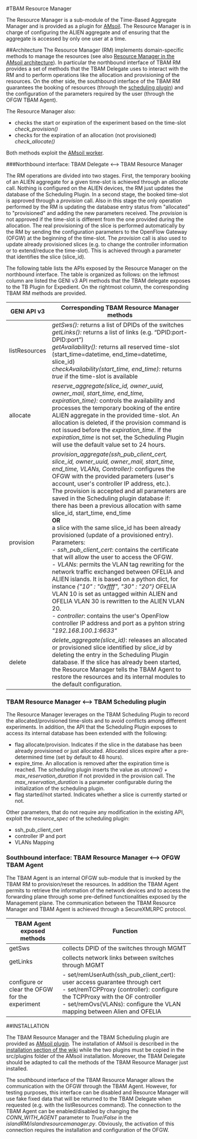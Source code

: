 #TBAM Resource Manager

The Resource Manager is a sub-module of the Time-Based Aggregate Manager and is provided as a plugin for [AMsoil](https://github.com/motine/AMsoil).
The Resource Manager is in charge of configuring the ALIEN aggregate and of ensuring that the aggregate is accessed by only one user at a time.

##Architecture
The Resource Manager (RM) implements domain-specific methods to manage the resources (see also [Resource Manager in the AMsoil architecture](https://github.com/motine/AMsoil/wiki/GENI#wiki-resource-manager)). In particular the northbound interface of TBAM RM provides a set of methods that the TBAM Delegate uses to interact with the RM and to perform operations like the allocation and provisioning of the resources. On the other side, the southbound interface of the TBAM RM guarantees the booking of resources (through the [scheduling plugin](https://github.com/motine/AMsoil/wiki/Schedule)) and the configuration of the parameters required by the user (through the OFGW TBAM Agent).

The Resource Manager also:

- checks the start or expiration of the experiment based on the time-slot *check_provision()*
- checks for the expiration of an allocation (not provisioned) *check_allocate()*

Both methods exploit the [AMsoil worker](https://github.com/motine/AMsoil/wiki/Worker).


###Northbound interface: TBAM Delegate <--> TBAM Resource Manager

The RM operations are divided into two stages. First, the temporary booking of an ALIEN aggregate for a given time-slot is achieved through an *allocate* call. Nothing is configured on the ALIEN devices, the RM just updates the database of the Scheduling Plugin. In a second stage, the booked time-slot is approved through a *provision* call. Also in this stage the only operation performed by the RM is updating the database entry status from "allocated" to "provisioned" and adding the new parameters received. The *provision* is not approved if the time-slot is different from the one provided during the allocation.
The real provisioning of the slice is performed automatically by the RM by sending the configuration parameters to the OpenFlow Gateway (OFGW) at the beginning of the time-slot.
The *provision* call is also used to update already provisioned slices (e.g. to change the controller information or to extend/reduce the time-slot). This is achieved through a parameter that identifies the slice (slice_id). 

The following table lists the APIs exposed by the Resource Manager on the northbound interface. The table is organized as follows: on the leftmost column are listed the GENI v3 API methods that the TBAM delegate exposes to the TB Plugin for Expedient. On the rightmost column, the corresponding TBAM RM methods are provided.

GENI API  v3  | Corresponding TBAM Resource Manager methods
------------- | -------------
listResources | *getSws():* returns a list of DPIDs of the switches <br> *getLinks():* returns a list of links (e.g. “DPID:port-DPID:port”) <br> *getAvailability():* returns all reserved time-slot (start_time=datetime, end_time=datetime, slice_id) <br> *checkAvailability(start_time, end_time):* returns *true* if the time-slot is available 
allocate  | *reserve_aggregate(slice_id, owner_uuid, owner_mail, start_time, end_time, expiration_time):* controls the availability and processes the temporary booking of the entire ALIEN aggregate in the provided time-slot. An allocation is deleted, if the provision command is not issued before the *expiration_time*. If the *expiration_time* is not set, the Scheduling Plugin will use the default value set to 24 hours. 
provision | *provision_aggregate(ssh_pub_client_cert, slice_id, owner_uuid, owner_mail, start_time, end_time, VLANs, Controller):* configures the OFGW with the provided parameters (user's account, user's controller IP address, etc.). <br>The provision is accepted and all parameters are saved in the Scheduling plugin database if: <br> there has been a previous allocation with same slice_id, start_time, end_time <br> **OR** <br> a slice with the same slice_id has been already provisioned (update of a provisioned entry). <br>Parameters: <br>- *ssh_pub_client_cert*: contains the certificate that will allow the user to access the OFGW. <br> - *VLANs*: permits the VLAN tag rewriting for the network traffic exchanged between OFELIA and ALIEN islands. It is based on a python dict, for instance *{"10" : "0xffff", "30" : "20"}* OFELIA VLAN 10 is set as untagged within ALIEN  and OFELIA VLAN 30 is rewritten to the ALIEN VLAN 20. <br> - *controller*: contains the user's  OpenFlow controller IP address and port as a pyhton string *"192.168.100.1:6633"*
delete | *delete_aggregate(slice_id)*: releases an allocated or provisioned slice identified by *slice_id* by deleting the entry in the Scheduling Plugin database. If the slice has already been started, the Resource Manager tells the TBAM Agent to restore the resources and its internal modules to the default configuration. 

### TBAM Resource Manager <--> TBAM Scheduling plugin

The Resource Manager leverages on the TBAM Scheduling Plugin to record the allocated/provisioned time-slots and to avoid conflicts among different experiments. 
In addition, the API that the Scheduling Plugin exposes to access its internal database has been extended with the following:

- flag allocate/provision. Indicates if the slice in the database has been already provisioned or just allocated. Allocated slices expire after a pre-determined time (set by default to 48 hours). 
- expire_time. An allocation is removed after the expiration time is reached. The scheduling plugin inserts the value as *utcnow() + max_reservation_duration* if not provided in the provision call. The *max_reservation_duration* is a parameter configurable during the initialization of the scheduling plugin.
- flag started/not started. Indicates whether a slice is currently started or not.

Other parameters, that do not require any modification in the existing API, exploit the *resource_spec* of the scheduling plugin:

- ssh_pub_client_cert
- controller IP and port
- VLANs Mapping


### Southbound interface: TBAM Resource Manager <--> OFGW TBAM Agent
The TBAM Agent is an internal OFGW sub-module that is invoked by the TBAM RM to provision/reset the resources. In addition the TBAM Agent permits to retrieve the information of the network devices and to access the forwarding plane through some pre-defined functionalities exposed by the Management plane. The communication between the TBAM Resource Manager and TBAM Agent is achieved through a SecureXMLRPC protocol.

TBAM Agent exposed methods   | Function
------------- | -------------
getSws | collects DPID of the switches through MGMT
getLinks | collects network links between switches through MGMT
configure or clear the OFGW for the experiment | - set/remUserAuth(ssh_pub_client_cert): user access guarantee through cert <br> - set/remTCPProxy (controller): configure the TCPProxy with the OF controller <br> - set/remOvs(VLANs): configure the VLAN mapping between Alien and OFELIA



##INSTALLATION

The TBAM Resource Manager and the TBAM Scheduling plugin are provided as [AMsoil plugin](https://github.com/motine/AMsoil/wiki/Plugin). The installation of AMsoil is described in the [installation section of the wiki](https://github.com/motine/AMsoil/wiki/Installation) while the two plugins must be copied in the src/plugins folder of the AMsoil installation. Moreover, the TBAM Delegate should be adapted to call the methods of the TBAM Resource Manager just installed.

The southbound interface of the TBAM Resource Manager allows the communication with the OFGW through the TBAM Agent. However, for testing purposes, this interface can be disabled and Resource Manager will use fake fixed data that will be returned to the TBAM Delegate when requested (e.g. with the listResources command). The connection to the TBAM Agent can be enabled/disabled by changing the *CONN_WITH_AGENT* parameter to *True*/*False* in the *islandRM/islandresourcemanager.py*. Obviously, the activation of this connection requires the installation and configuration of the OFGW.
